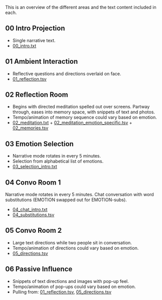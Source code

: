 This is an overview of the different areas and the text content included in each.

## 00 Intro Projection
* Single narrative text.
* [00_intro.txt](00_intro.txt)

## 01 Ambient Interaction 
* Reflective questions and directions overlaid on face.
* [01_reflection.tsv](01_reflection.tsv)

## 02 Reflection Room
* Begins with directed meditation spelled out over screens. Partway through, eases into memory space, with snippets of text and photos.
* Tempo/animation of memory sequence could vary based on emotion.
* [02_meditation.txt](02_meditation.txt) + [02_meditation_emotion_specific.tsv](02_meditation_emotion_specific.tsv) + [02_memories.tsv](02_memories.tsv)

## 03 Emotion Selection
* Narrative mode rotates in every 5 minutes.
* Selection from alphabetical list of emotions.
* [03_selection_intro.txt](03_selection_intro.txt)

## 04 Convo Room 1
Narrative mode rotates in every 5 minutes. Chat conversation with word substitutions (EMOTION swapped out for EMOTION-subs).
* [04_chat_intro.txt](04_convo1_intro.txt)
* [04_substitutions.tsv](04_substitutions.tsv)

## 05 Convo Room 2
* Large text directions while two people sit in conversation.
* Tempo/animation of directions could vary based on emotion.
* [05_directions.tsv](05_directions.tsv)

## 06 Passive Influence
* Snippets of text directions and images with pop-up feel.
* Tempo/animation of pop-ups could vary based on emotion.
* Pulling from: [01_reflection.tsv](01_reflection.tsv), [05_directions.tsv](05_directions.tsv)
